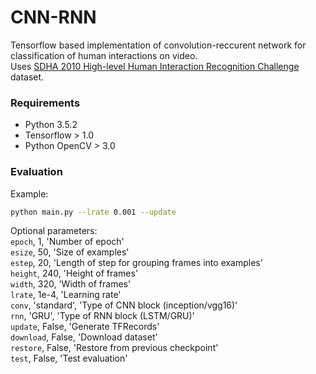 # CNN-RNN
Tensorflow based implementation of convolution-reccurent network for classification of human interactions on video.
<br>Uses [SDHA 2010 High-level Human Interaction Recognition Challenge](http://cvrc.ece.utexas.edu/SDHA2010/Human_Interaction.html) dataset.

### Requirements

* Python 3.5.2
* Tensorflow > 1.0
* Python OpenCV > 3.0

### Evaluation
Example:
```bash
python main.py --lrate 0.001 --update
```
Optional parameters:<br>
`epoch`, 1, 'Number of epoch' <br>
`esize`, 50, 'Size of examples' <br>
`estep`, 20, 'Length of step for grouping frames into examples'<br>
`height`, 240, 'Height of frames'<br>
`width`, 320, 'Width of frames'<br>
`lrate`, 1e-4, 'Learning rate'<br>
`conv`, 'standard', 'Type of CNN block (inception/vgg16)'<br>
`rnn`, 'GRU', 'Type of RNN block (LSTM/GRU)'<br>
`update`, False, 'Generate TFRecords'<br>
`download`, False, 'Download dataset'<br>
`restore`, False, 'Restore from previous checkpoint'<br>
`test`, False, 'Test evaluation'<br>